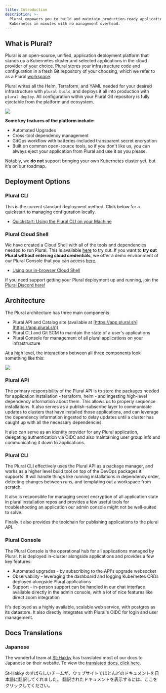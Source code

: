 ```yaml
---
title: Introduction
description: >-
  Plural empowers you to build and maintain production-ready applications on
  Kubernetes in minutes with no management overhead.
---
```


## What is Plural?

Plural is an open-source, unified, application deployment platform that stands up a Kubernetes cluster and selected applications in the cloud provider of your choice. Plural stores your infrastructure code and configuration in a fresh Git repository of your choosing, which we refer to as a Plural [workspace](/getting-started/manage-git-repositories/your-plural-workspace).

Plural writes all the Helm, Terraform, and YAML needed for your desired infrastructure with `plural build`, and deploys it all into production with `plural deploy`. All configuration within your Plural Git repository is fully ejectable from the platform and ecosystem.

![](/assets/introduction/introduction-marketplace.png)

**Some key features of the platform include:**

- Automated Upgrades
- Cross-tool dependency management
- GitOps workflow with batteries-included transparent secret encryption
- Built on common open-source tools, so if you don't like us, you can always eject your application from Plural and use it as you please.

Notably, we **do not** support bringing your own Kubernetes cluster yet, but it's on our roadmap.

## Deployment Options

### Plural CLI

This is the current standard deployment method. Click below for a quickstart to managing configuration locally.

- [Quickstart: Using the Plural CLI on your Machine](/getting-started/quickstart)

### Plural Cloud Shell

We have created a Cloud Shell with all of the tools and dependencies needed to run Plural. This is available [here](https://app.plural.sh/shell) to try out. If you want to **try out Plural without entering cloud credentials**, we offer a demo environment of our Plural Console that you can access [here](https://www.plural.sh/demo-login).

- [Using our in-browser Cloud Shell](/getting-started/cloud-shell-quickstart)

If you need support getting your Plural deployment up and running, join the [Plural Discord here!](https://discord.gg/pluralsh)

## Architecture

The Plural architecture has three main components:

- Plural API and Catalog site (available at [https://app.plural.sh](https://app.plural.sh))
- Plural CLI and Git SCM to maintain the state of a user's applications
- Plural Console for management of all plural applications on your infrastructure

At a high level, the interactions between all three components look something like this:

![](/assets/reference/architecture.png)

### Plural API

The primary responsibility of the Plural API is to store the packages needed for application installation - terraform, helm - and ingesting high-level dependency information about them. This allows us to properly sequence installations. It also serves as a publish-subscribe layer to communicate updates to clusters that have installed those applications, and can leverage the dependency information ingested to delay updates until a cluster has caught up with all the necessary dependencies.

It also can serve as an identity provider for any Plural application, delegating authentication via OIDC and also maintaining user group info and communicating it down to applications.

### Plural CLI

The Plural CLI effectively uses the Plural API as a package manager, and works as a higher level build tool on top of the DevOps packages it supports. It will handle things like running installations in dependency order, detecting changes between runs, and templating out a workspace from scratch.

It also is responsible for managing secret encryption of all application state in plural installation repos and provides a few useful tools for troubleshooting an application our admin console might not be well-suited to solve.

Finally it also provides the toolchain for publishing applications to the plural API.

### Plural Console

The Plural Console is the operational hub for all applications managed by Plural. It is deployed in-cluster alongside applications and provides a few key features:

- Automated upgrades - by subscribing to the API's upgrade websocket
- Observability - leveraging the dashboard and logging Kubernetes CRDs deployed alongside Plural applications
- Support - in-person support can be handled in our chat interface available directly in the admin console, with a lot of nice features like direct zoom integration

It's deployed as a highly available, scalable web service, with postgres as its datastore. It also directly integrates with Plural's OIDC for login and user management.

## Docs Translations

### Japanese

The wonderful team at [St-Hakky](https://www.about.st-hakky.com/) has translated most of our docs to Japanese on their website. To view the [translated docs, click here](https://book.st-hakky.com/docs/plural-overview).

St-Hakky のすばらしいチームが、ウェブサイトでほとんどのドキュメントを日本語に翻訳してくれました。 翻訳されたドキュメントを表示するには、ここをクリックしてください。
